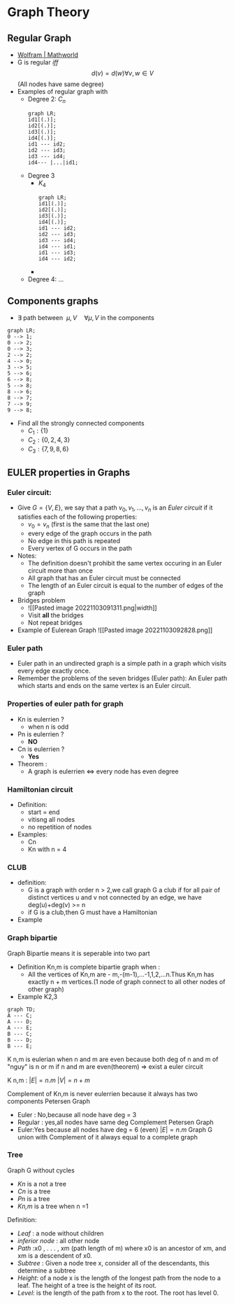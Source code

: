 # Graph Theory
## Regular Graph
- [Wolfram | Mathworld](https://mathworld.wolfram.com/RegularGraph.html)
- G is regular *iff* $$d(v)=d(w) \forall v,w \in V$$
	(All nodes have same degree)
- Examples of regular graph with
	- Degree 2: $C_n$
		```mermaid
		graph LR;
		id1[(.)];
		id2[(.)];
		id3[(.)];
		id4[(.)];
		id1 --- id2;
		id2 --- id3;
		id3 --- id4;
		id4--- |...|id1;
		```
	- Degree 3
		- $K_4$
			```mermaid
			graph LR;
			id1[(.)];
			id2[(.)];
			id3[(.)];
			id4[(.)];
			id1 --- id2;
			id2 --- id3;
			id3 --- id4;
			id4 --- id1;
			id1 --- id3;
			id4 --- id2;
			```
		- 
	- Degree 4: ...
## Components graphs
- ∃ path between $\>\mu,V \quad \forall \mu,V$ in the components
```mermaid
graph LR;
0 --> 1;
0 --> 2;
0 --> 3;
2 --> 2;
4 --> 0;
3 --> 5;
5 --> 6;
6 --> 8;
5 --> 8;
8 --> 6;
8 --> 7;
7 --> 9;
9 --> 8;
```
- Find all the strongly connected components
	- $C_1:\{1\}$
	- $C_2:\{0,2,4,3\}$
	- $C_3:\{7,9,8,6\}$
## EULER properties in Graphs
### Euler circuit:
- Give $G=\{V,E\}$, we say that a path $v_0,v_1,...,v_n$ is an *Euler circuit* if it satisfies each of the following properties:
	- $v_0=v_n$ (first is the same that the last one)
	- every edge of the graph occurs in the path
	- No edge in this path is repeated
	- Every vertex of G occurs in the path
- Notes:
	- The definition doesn't prohibit the same vertex occuring in an Euler circuit more than once
	- All graph that has an Euler circuit must be connected
	- The length of an Euler circuit is equal to the number of edges of the graph
- Bridges problem
	- ![[Pasted image 20221103091311.png|width]]
	- Visit **all** the bridges
	- Not repeat bridges
- Example of Eulerean Graph
	![[Pasted image 20221103092828.png]]

### Euler path
- Euler path in an undirected graph is a simple path in a graph which visits every edge exactly once.
- Remember the problems of the seven bridges (Euler path): An Euler path which starts and ends on the same vertex is an Euler circuit.

### Properties of euler path for graph 
- Kn is eulerrien ?
	-  when n is odd 
- Pn is eulerrien ?
	- **NO**
- Cn is eulerrien ?
	- **Yes**
- Theorem :
	-  A graph is eulerrien <=> every node has even degree

### Hamiltonian circuit
- Definition:
	- start = end
	- vitisng all nodes
	- no repetition of nodes 
- Examples:
	- Cn
	- Kn with n = 4
### CLUB
- definition:
	-  G is a graph with order n > 2,we call graph G a club  if for all pair of distinct vertices u and v not connected by an edge, we have deg(u)+deg(v) >= n 
	-  if G is a club,then G must have a Hamiltonian
- Example 

### Graph bipartie
Graph  Bipartie means it is seperable into two part 
- Definition Kn,m is complete bipartie graph when :
	- All the vertices of Kn,m are - m,-(m-1),...-1,1,2,...n.Thus Kn,m has exactly n + m vertices.(1 node of graph connect to all other nodes of other graph)
- Example 
K2,3

```mermaid
graph TD;
A --- C;
A --- D;
A --- E;
B --- C;
B --- D;
B --- E;

```
K n,m is eulerian when n and m are even because both deg of n and m of "nguy" is n or m if n and m are even(theorem) => exist a euler circuit

K n,m  :  $|E|=n.m$ $|V|=n+m$


Complement of Kn,m is never eulerrien because it always has two components
Petersen Graph
- Euler : No,because all node have deg = 3
- Regular : yes,all nodes have same deg
Complement Petersen Graph
- Euler:Yes because all nodes have deg = 6 (even)
$|E|=n.m$
Graph G union with Complement of it always equal to a complete graph


### Tree
Graph G without cycles

- *Kn* is a not a tree
- *Cn* is a tree
- *Pn* is a tree 
- *Kn,m* is a tree when n =1

Definition:
-  *Leaf* : a node without children
-  *inferior node* : all other node
- *Path* :x0 , . . . , xm (path length of m) where x0 is an ancestor of xm, and xm is a descendent of x0.
- *Subtree* : Given a node tree x, consider all of the descendants, this determine a subtree
- *Height*: of a node x is the length of the longest path from the node to a leaf. The height of a tree is the height of its root.
- *Level*: is the length of the path from x to the root. The root has level 0.